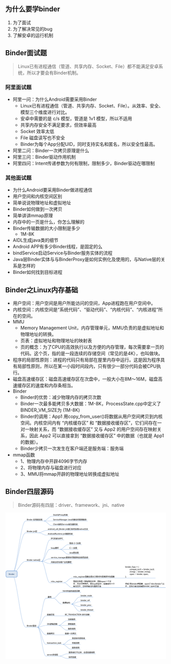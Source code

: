 ## 为什么要学binder

1. 为了面试
2. 为了解决常见的bug
3. 了解安卓的运行机制

## Binder面试题

> Linux已有进程通信（管道、共享内存、Socket、File）都不能满足安卓系统，所以才要会有Binder机制。

### 阿里面试题

- 阿里一问：为什么Android需要采用Binder
  - Linux已有进程通信（管道、共享内存、Socket、File）。从效率、安全、模型三个维度进行对比。
  - 安卓中需要的是 c/s 模型，管道是 1v1 模型，所以不适用
  - 共享内存安全不满足要求，但效率最高
  - Socket 效率太低
  - File 磁盘读写也不安全
  - Binder为每个App分配UID，同时支持实名和匿名，所以安全性最高。
- 阿里二问：Binder一次拷贝原理是什么 
- 阿里三问：Binder驱动作用机制
- 阿里四问：Intent传递参数为何有限制，限制多少，Binder驱动在哪限制

### 其他面试题

- 为什么Android要采用Binder做进程通信
- 用户空间和内核空间区别
- 简单说说物理地址和虚拟地址
- Binder如何做到一次拷贝
- 简单讲讲mmap原理
- 内存中的一页是什么，你怎么理解的
- Binder传输数据的大小限制是多少
  - 1M-8K
- AIDL生成java类的细节
- Android APP有多少Binder线程，是固定的么
- bindService启动Service与Binder服务实体的流程
- Java层Binder实体与与BinderProxy是如何实例化及使用的，与Native层的关系是怎样的
- Binder如何找到目标进程

## Binder之Linux内存基础

- 用户空间：用户空间是用户所能访问的空间，App进程跑在用户空间中。
- 内核空间：内核空间是“系统代码”、“驱动代码”、“内核代码”、“内核进程”所在的空间。
- MMU
  - Memory Management Unit，内存管理单元，MMU负责的是虚拟地址和物理地址的转换。
  - 页表：虚拟地址和物理地址的映射表
  - 页的概念：为了CPU的高效执行以及方便的内存管理，每次需要拿一页的代码。这个页，指的是一段连续的存储空间（常见的是4K），也叫做块。
- 程序的局部性原则：进程的代码只有局部在屋里内存中运行。这是因为程序具有局部性原则，所以在某一小段时间段内，只有很少一部分代码会被CPU执行。
- 磁盘高速缓存区：磁盘高速缓存区在次盘中，一般大小在8M～16M，磁盘高速缓存区的速度和内存条相当。
- Binder
  - Binder的优势：减少物理内存的拷贝次数
  - Binder一次最多能拷贝多大数据：1M-8K，ProcessState.cpp中定义了BINDER_VM_SIZE为 (1M-8K)
  - Binder的调用：App1 用copy_from_user()将数据从用户空间拷贝到内核空间。内核空间内有 “内核缓存区” 和 “数据接收缓存区”，它们间存在一对一映射关系，而 “数据接收缓存区” 又与 App2 的用户空间存在映射关系，因此 App2 可以直接拿到 “数据接收缓存区” 中的数据（也就是 App1 的数据）。
  - Binder少拷贝一次发生在客户端还是服务端：服务端
- mmap函数
  - 1、物理内存中开辟4096字节内存
  - 2、将物理内存与磁盘进行对应
  - 3、MMU将mmap开辟的物理地址转换成虚拟地址

## Binder四层源码

>  Binder源码有四层：driver、framework、jni、native

![Binder的四层结构](notes_res/Binder的四层结构.png)
